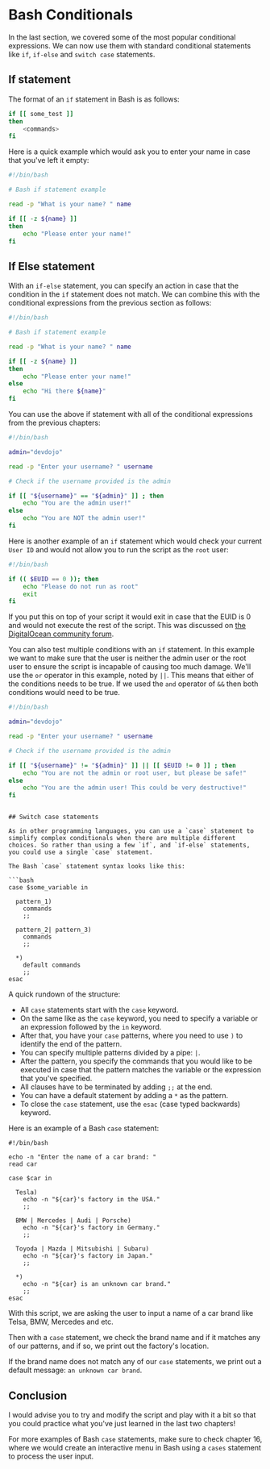 # Bash Conditionals

In the last section, we covered some of the most popular conditional expressions. We can now use them with standard conditional statements like `if`, `if-else` and `switch case` statements.

## If statement

The format of an `if` statement in Bash is as follows:

```bash
if [[ some_test ]]
then
    <commands>
fi
```

Here is a quick example which would ask you to enter your name in case that you've left it empty:

```bash
#!/bin/bash

# Bash if statement example

read -p "What is your name? " name

if [[ -z ${name} ]]
then
    echo "Please enter your name!"
fi
```

## If Else statement

With an `if-else` statement, you can specify an action in case that the condition in the `if` statement does not match. We can combine this with the conditional expressions from the previous section as follows:

```bash
#!/bin/bash

# Bash if statement example

read -p "What is your name? " name

if [[ -z ${name} ]]
then
    echo "Please enter your name!"
else
    echo "Hi there ${name}"
fi
```

You can use the above if statement with all of the conditional expressions from the previous chapters:

```bash
#!/bin/bash

admin="devdojo"

read -p "Enter your username? " username

# Check if the username provided is the admin

if [[ "${username}" == "${admin}" ]] ; then
    echo "You are the admin user!"
else
    echo "You are NOT the admin user!"
fi
```

Here is another example of an `if` statement which would check your current `User ID` and would not allow you to run the script as the `root` user:

```bash
#!/bin/bash

if (( $EUID == 0 )); then
    echo "Please do not run as root"
    exit
fi
```

If you put this on top of your script it would exit in case that the EUID is 0 and would not execute the rest of the script. This was discussed on [the DigitalOcean community forum](https://www.digitalocean.com/community/questions/how-to-check-if-running-as-root-in-a-bash-script).

You can also test multiple conditions with an `if` statement. In this example we want to make sure that the user is neither the admin user or the root user to ensure the script is incapable of causing too much damage. We'll use the `or` operator in this example, noted by `||`. This means that either of the conditions needs to be true. If we used the `and` operator of `&&` then both conditions would need to be true.

```bash
#!/bin/bash

admin="devdojo"

read -p "Enter your username? " username

# Check if the username provided is the admin

if [[ "${username}" != "${admin}" ]] || [[ $EUID != 0 ]] ; then
    echo "You are not the admin or root user, but please be safe!"
else
    echo "You are the admin user! This could be very destructive!"
fi
```


```

## Switch case statements

As in other programming languages, you can use a `case` statement to simplify complex conditionals when there are multiple different choices. So rather than using a few `if`, and `if-else` statements, you could use a single `case` statement.

The Bash `case` statement syntax looks like this:

```bash
case $some_variable in

  pattern_1)
    commands
    ;;

  pattern_2| pattern_3)
    commands
    ;;

  *)
    default commands
    ;;
esac
```

A quick rundown of the structure:

* All `case` statements start with the `case` keyword.
* On the same like as the `case` keyword, you need to specify a variable or an expression followed by the `in` keyword.
* After that, you have your `case` patterns, where you need to use `)`  to identify the end of the pattern.
* You can specify multiple patterns divided by a pipe: `|`.
* After the pattern, you specify the commands that you would like to be executed in case that the pattern matches the variable or the expression that you've specified.
* All clauses have to be terminated by adding `;;` at the end.
* You can have a default statement by adding a `*` as the pattern.
* To close the `case` statement, use the `esac` (case typed backwards) keyword.

Here is an example of a Bash `case` statement:

```
#!/bin/bash

echo -n "Enter the name of a car brand: "
read car

case $car in

  Tesla)
    echo -n "${car}'s factory in the USA."
    ;;

  BMW | Mercedes | Audi | Porsche)
    echo -n "${car}'s factory in Germany."
    ;;

  Toyoda | Mazda | Mitsubishi | Subaru)
    echo -n "${car}'s factory in Japan."
    ;;

  *)
    echo -n "${car} is an unknown car brand."
    ;;
esac
```

With this script, we are asking the user to input a name of a car brand like Telsa, BMW, Mercedes and etc.

Then with a `case` statement, we check the brand name and if it matches any of our patterns, and if so, we print out the factory's location.

If the brand name does not match any of our `case` statements, we print out a default message: `an unknown car brand`.

## Conclusion

I would advise you to try and modify the script and play with it a bit so that you could practice what you've just learned in the last two chapters!

For more examples of Bash `case` statements, make sure to check chapter 16, where we would create an interactive menu in Bash using a `cases` statement to process the user input.

